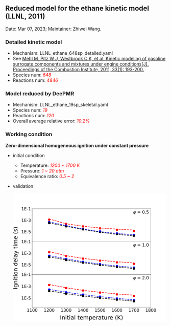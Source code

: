 ## Reduced model for the ethane kinetic model (LLNL, 2011) 

Date: Mar 07, 2023; Maintainer: Zhiwei Wang.

### Detailed kinetic model 

- Mechanism: LLNL_ethane_648sp_detailed.yaml
- See [Mehl M, Pitz W J, Westbrook C K, et al. Kinetic modeling of gasoline surrogate components and mixtures under engine conditions[J]. Proceedings of the Combustion Institute, 2011, 33(1): 193-200.](https://www.sciencedirect.com/science/article/pii/S1540748910000787?casa_token=OIW80_QsZB0AAAAA:I0alvoVky-3dZOqIFU-JCajEKagglHgnYbzjuKiXiD3ixFN7VeriIBfb_scKyTQzN2N_26UyQIk)
- Species num: *<font color=red>648</font>*
- Reactions num: *<font color=red>4846</font>*

### Model reduced by DeePMR

- Mechanism: LLNL_ethane_19sp_skeletal.yaml
- Species num: *<font color=red>19</font>*
- Reactions num: *<font color=red>120</font>*
- Overall average relative error: *<font color=red>10.2%</font>*

### Working condition

**Zero-dimensional homogeneous ignition under constant pressure**

- initial condition
    - Temperature: *<font color=red>1200 ~ 1700 K</font>*
    - Pressure: *<font color=red>1 ~ 20 atm</font>*
    - Equivalence ratio: *<font color=red>0.5 ~ 2</font>*
- validation
    
    ![IDT](validation/IDT.png)